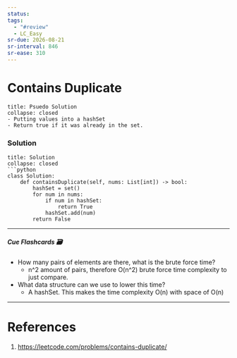 ```yaml
---
status: 
tags:
  - "#review"
  - LC_Easy
sr-due: 2026-08-21
sr-interval: 846
sr-ease: 310
---
```


# Contains Duplicate

```ad-tldr
title: Psuedo Solution
collapse: closed
- Putting values into a hashSet
- Return true if it was already in the set.
```


### Solution
```ad-tldr
title: Solution
collapse: closed
```python
class Solution:
    def containsDuplicate(self, nums: List[int]) -> bool:
        hashSet = set()
        for num in nums:
            if num in hashSet:
                return True
            hashSet.add(num)
        return False
```





---
##### Cue Flashcards 🗃
- How many pairs of elements are there, what is the brute force time?
	- n^2 amount of pairs, therefore O(n^2) brute force time complexity to just compare.
- What data structure can we use to lower this time?
	- A hashSet. This makes the time complexity O(n) with space of O(n)

---
# References
1. https://leetcode.com/problems/contains-duplicate/
